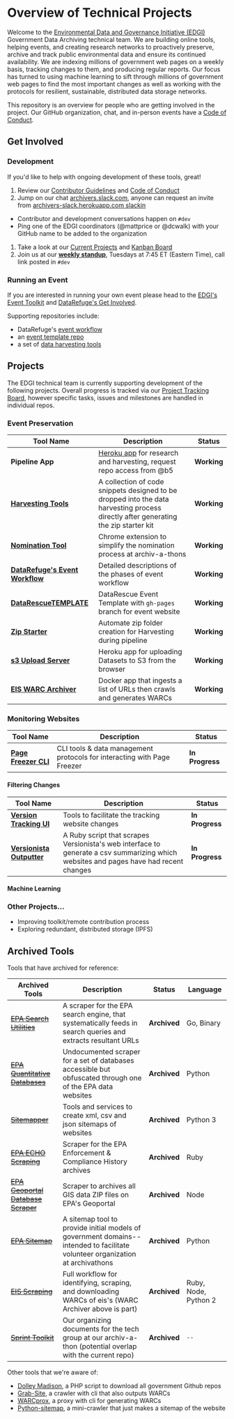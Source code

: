 # Overview of Technical Projects

Welcome to the [Environmental Data and Governance Initiative (EDGI)](https://envirodatagov.org/) Government Data Archiving technical team. We are building online tools, helping events, and creating research networks to proactively preserve, archive and track public environmental data and ensure its continued availability. We are indexing millions of government web pages on a weekly basis, tracking changes to them, and producing regular reports. Our focus has turned to using machine learning to sift through millions of government web pages to find the most important changes as well as working with the protocols for resilient, sustainable, distributed data storage networks.

This repository is an overview for people who are getting involved in the project. Our GitHub organization, chat, and in-person events have a [Code of Conduct](./CONDUCT.md).

## Get Involved

### Development

If you'd like to help with ongoing development of these tools, great!

1. Review our [Contributor Guidelines](./CONTRIBUTING.md) and [Code of Conduct](./CONDUCT.md)
1. Jump on our chat [archivers.slack.com](https://archivers.slack.com/), anyone can request an invite from [archivers-slack.herokuapp.com slackin](https://archivers-slack.herokuapp.com/)
  - Contributor and development conversations happen on `#dev`
  - Ping one of the EDGI coordinators (@mattprice or @dcwalk) with your GitHub name to be added to the organization
1. Take a look at our [Current Projects](#projects) and [Kanban Board](https://github.com/edgi-govdata-archiving/overview/projects/2)
1. Join us at our [**weekly standup**](./protocol/standups.md), Tuesdays at 7:45 ET (Eastern Time), call link posted in `#dev`

### Running an Event

If you are interested in running your own event please head to the [EDGI's Event Toolkit](https://envirodatagov.org/event-toolkit/) and [DataRefuge's Get Involved](http://www.ppehlab.org/datarefugegetinvolved).

Supporting repositories include:
  - DataRefuge's [event workflow](https://github.com/datarefuge/workflow)
  - an [event template repo](https://github.com/edgi-govdata-archiving/DataRescueTEMPLATE)
  - a set of [data harvesting tools](https://github.com/edgi-govdata-archiving/harvesting-tools)

## Projects

The EDGI technical team is currently supporting development of the following projects.
Overall progress is tracked via our [Project Tracking Board](https://github.com/edgi-govdata-archiving/overview/projects/2), however specific tasks, issues and milestones are handled in individual repos.

### Event Preservation

| Tool Name | Description | Status |
|-----------|-------------|--------|
| **Pipeline App** | [Heroku app](https://harvest-pipeline.herokuapp.com/) for research and harvesting, request repo access from @b5 | **Working** |
| [**Harvesting Tools**](https://github.com/edgi-govdata-archiving/harvesting-tools) | A collection of code snippets designed to be dropped into the data harvesting process directly after generating the zip starter kit | **Working** |
| [**Nomination Tool**](https://github.com/edgi-govdata-archiving/eot-nomination-tool) | Chrome extension to simplify the nomination process at archiv-a-thons | **Working** |
| [**DataRefuge's Event Workflow**](https://github.com/datarefugephilly/workflow) | Detailed descriptions of the phases of event workflow | **Working** |
| [**DataRescueTEMPLATE**](https://github.com/edgi-govdata-archiving/DataRescueTEMPLATE) | DataRescue Event Template with `gh-pages` branch for event website | **Working** |
| [**Zip Starter**](https://github.com/edgi-govdata-archiving/zip-starter) | Automate zip folder creation for Harvesting during pipeline | **Working** |
| [**s3 Upload Server**](https://github.com/edgi-govdata-archiving/s3-upload-server) | Heroku app for uploading Datasets to S3 from the browser  | **Working** |
| [**EIS WARC Archiver**](https://github.com/edgi-govdata-archiving/eis-WARC-archiver) | Docker app that ingests a list of URLs then crawls and generates WARCs | **Working** |

### Monitoring Websites

| Tool Name | Description | Status |
|-----------|-------------|--------|
| [**Page Freezer CLI**](https://github.com/edgi-govdata-archiving/pagefreezer-cli) | CLI tools & data management protocols for interacting with Page Freezer | **In Progress** |

#### Filtering Changes

| Tool Name | Description | Status |
|-----------|-------------|--------|
| [**Version Tracking UI**](https://github.com/edgi-govdata-archiving/version-tracking-ui) | Tools to facilitate the tracking website changes | **In Progress** |
| [**Versionista Outputter**](https://github.com/edgi-govdata-archiving/versionista-outputter) | A Ruby script that scrapes Versionista's web interface to generate a csv summarizing which websites and pages have had recent changes | **In Progress** |

#### Machine Learning

### Other Projects...

- Improving toolkit/remote contribution process
- Exploring redundant, distributed storage (IPFS)

## Archived Tools

Tools that have archived for reference:

| Archived Tools | Description | Status | Language |
|----------------|-------------|--------|----------|
| [~~EPA Search Utilities~~](https://github.com/edgi-govdata-archiving/epa-search-utils) | A scraper for the EPA search engine, that systematically feeds in search queries and extracts resultant URLs |  **Archived**  | Go, Binary |
| [~~EPA Quantitative Databases~~](https://github.com/edgi-govdata-archiving/epa-quantitative) | Undocumented scraper for a set of databases accessible but obfuscated through one of the EPA data websites |  **Archived**  | Python |
| [~~Sitemapper~~](https://github.com/edgi-govdata-archiving/sitemapper) | Tools and services to create xml, csv and json sitemaps of websites  | **Archived** | Python 3 |
| [~~EPA ECHO Scraping~~](https://github.com/edgi-govdata-archiving/epa-echo) | Scraper for the EPA Enforcement & Compliance History archives | **Archived** | Ruby |
| [~~EPA Geoportal Database Scraper~~](https://github.com/edgi-govdata-archiving/epa-geoportal-database-scraper) | Scraper to archives all GIS data ZIP files on EPA's Geoportal | **Archived** | Node |
| [~~EPA Sitemap~~](https://github.com/edgi-govdata-archiving/epa-sitemap) | A sitemap tool to provide initial models of government domains--intended to facilitate volunteer organization at archivathons |  **Archived**  | Python |
| [~~EIS Scraping~~](https://github.com/edgi-govdata-archiving/epa-eis) | Full workflow for identifying, scraping, and downloading WARCs of eis's (WARC Archiver above is part) | **Archived** | Ruby, Node, Python 2 |
| [~~Sprint Toolkit~~](https://github.com/edgi-govdata-archiving/eot-sprint-toolkit) | Our organizing documents for the tech group at our archiv-a-thon (potential overlap with the current repo) |  **Archived**  | `--` |

Other tools that we're aware of:

- [Dolley Madison](https://github.com/edgi-govdata-archiving/dolley-madison), a PHP script to download all government Github repos
- [Grab-Site](https://github.com/edgi-govdata-archiving/grab-site), a crawler with cli that also outputs WARCs
- [WARCprox](https://github.com/edgi-govdata-archiving/warcprox), a proxy with cli for generating WARCs
- [Python-sitemap](https://github.com/edgi-govdata-archiving/python-sitemap), a mini-crawler that just makes a sitemap of the website
